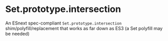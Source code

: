 # Set.prototype.intersection
An ESnext spec-compliant `Set.prototype.intersection` shim/polyfill/replacement that works as far down as ES3 (a Set polyfill may be needed)
